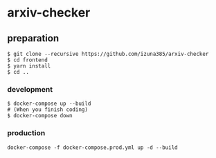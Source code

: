 # arxiv-checker
## preparation
```
$ git clone --recursive https://github.com/izuna385/arxiv-checker
$ cd frontend
$ yarn install
$ cd ..
```

### development
```
$ docker-compose up --build
# (When you finish coding)
$ docker-compose down
```

### production
`docker-compose -f docker-compose.prod.yml up -d --build`
